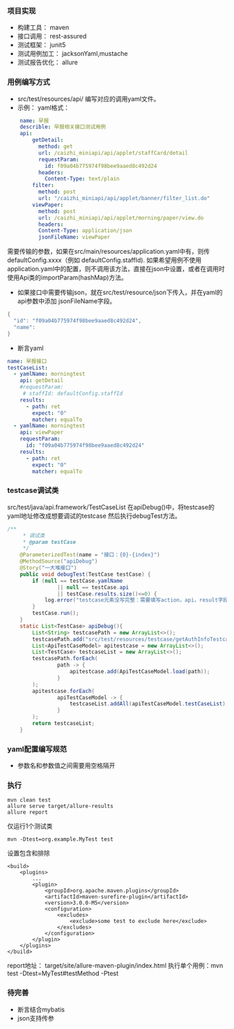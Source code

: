 ### 项目实现
- 构建工具： maven
- 接口调用： rest-assured
- 测试框架： junit5
- 测试用例加工： jacksonYaml,mustache
- 测试报告优化： allure

### 用例编写方式
- src/test/resources/api/ 编写对应的调用yaml文件。
- 示例：
   yaml格式：
``` yaml 
    name: 早报
    describle: 早报相关接口测试用例
    api:
        getDetail:
          method: get
          url: /caizhi_miniapi/api/applet/staffCard/detail
          requestParam:
            id: f09a04b775974f98bee9aaed8c492d24
          headers:
            Content-Type: text/plain
        filter:
          method: post
          url: "/caizhi_miniapi/api/applet/banner/filter_list.do"
        viewPaper:
          method: post
          url: /caizhi_miniapi/api/applet/morning/paper/view.do
          headers:
          Content-Type: application/json
          jsonFileName: viewPaper        
```
需要传输的参数，如果在src/main/resources/application.yaml中有，则传defaultConfig.xxxx（例如 defaultConfig.staffId).
如果希望用例不使用application.yaml中的配置，则不调用该方法，直接在json中设置，或者在调用时使用Api类的importParam(hashMap)方法。
- 如果接口中需要传输json，就在src/test/resource/json下传入，并在yaml的api参数中添加 jsonFileName字段。
``` java
{
  "id": "f09a04b775974f98bee9aaed8c492d24",
  "name": 
}
```
- 断言yaml
``` yaml
name: 早报接口
testCaseList:
  - yamlName: morningtest
    api: getDetail
    #requestParam:
     # staffId: defaultConfig.staffId
    results:
      - path: ret
        expect: "0"
        matcher: equalTo
  - yamlName: morningtest
    api: viewPaper
    requestParam:
      id: "f09a04b775974f98bee9aaed8c492d24"
    results:
      - path: ret
        expect: "0"
        matcher: equalTo
```
### testcase调试类
src/test/java/api.framework/TestCaseList
在apiDebug()中，将testcase的yaml地址修改成想要调试的testcase
然后执行debugTest方法。
``` java
/**
     * 调试类
     * @param testCase
     */
    @ParameterizedTest(name = "接口：{0}-{index}")
    @MethodSource("apiDebug")
    @Story("一大堆接口")
    public void debugTest(TestCase testCase) {
        if (null == testCase.yamlName
                || null == testCase.api
                || testCase.results.size()<=0) {
            log.error("testcase元素没写完整：需要填写action，api，result字段");
        }
        testCase.run();
    }
    static List<TestCase> apiDebug(){
        List<String> testcasePath = new ArrayList<>();
        testcasePath.add("src/test/resources/testcase/getAuthInfoTestcase.yaml");
        List<ApiTestCaseModel> apitestcase = new ArrayList<>();
        List<TestCase> testcaseList = new ArrayList<>();
        testcasePath.forEach(
                path -> {
                    apitestcase.add(ApiTestCaseModel.load(path));
                }
        );
        apitestcase.forEach(
                apiTestCaseModel -> {
                    testcaseList.addAll(apiTestCaseModel.testCaseList);
                }
        );
        return testcaseList;
    }
```
### yaml配置编写规范
- 参数名和参数值之间需要用空格隔开
### 执行
``` shell
mvn clean test
allure serve target/allure-results
allure report
```
仅运行1个测试类
``` shell
mvn -Dtest=org.example.MyTest test
``` 
设置包含和排除
``` shell
<build>
    <plugins>
        ...
        <plugin>
            <groupId>org.apache.maven.plugins</groupId>
            <artifactId>maven-surefire-plugin</artifactId>
            <version>3.0.0-M5</version>
            <configuration>
                <excludes>
                    <exclude>some test to exclude here</exclude>
                </excludes>
            </configuration>
        </plugin>
    </plugins>
</build>
``` 
report地址： target/site/allure-maven-plugin/index.html
执行单个用例：mvn test -Dtest=MyTest#testMethod -Ptest
### 待完善
- 断言结合mybatis
- json支持传参

